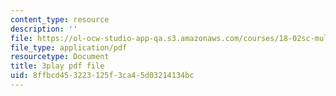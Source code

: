 ```yaml
---
content_type: resource
description: ''
file: https://ol-ocw-studio-app-qa.s3.amazonaws.com/courses/18-02sc-multivariable-calculus-fall-2010/8ffbcd453223125f3ca45d03214134bc_E8aYX_mW2DA.pdf
file_type: application/pdf
resourcetype: Document
title: 3play pdf file
uid: 8ffbcd45-3223-125f-3ca4-5d03214134bc
---
```

